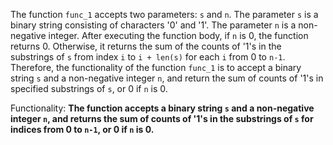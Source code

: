 The function `func_1` accepts two parameters: `s` and `n`. The parameter `s` is a binary string consisting of characters '0' and '1'. The parameter `n` is a non-negative integer. After executing the function body, if `n` is 0, the function returns 0. Otherwise, it returns the sum of the counts of '1's in the substrings of `s` from index `i` to `i + len(s)` for each `i` from 0 to `n-1`. Therefore, the functionality of the function `func_1` is to accept a binary string `s` and a non-negative integer `n`, and return the sum of counts of '1's in specified substrings of `s`, or 0 if `n` is 0. 

Functionality: **The function accepts a binary string `s` and a non-negative integer `n`, and returns the sum of counts of '1's in the substrings of `s` for indices from 0 to `n-1`, or 0 if `n` is 0.**